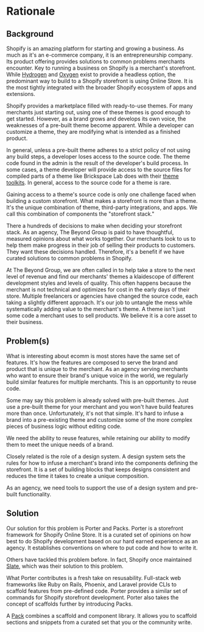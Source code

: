 # Rationale

## Background

Shopify is an amazing platform for starting and growing a business. As much as
it's an e-commerce company, it is an entrepreneurship company. Its product
offering provides solutions to common problems merchants encounter. Key to
running a business on Shopify is a merchant's storefront. While
[Hydrogen](https://hydrogen.shopify.dev) and
[Oxygen](https://shopify.dev/docs/custom-storefronts/hydrogen/deployments/oxygen-runtime)
exist to provide a headless option, the predominant way to build to a Shopify
storefront is using Online Store. It is the most tightly integrated with the
broader Shopify ecosystem of apps and extensions.

Shopify provides a marketplace filled with ready-to-use themes. For many
merchants just starting out, using one of these themes is good enough to get
started. However, as a brand grows and develops its own voice, the weaknesses
of a pre-built theme become apparent. While a developer can customize a theme,
they are modifying what is intended as a finished product.

In general, unless a pre-built theme adheres to a strict policy of not using
any build steps, a developer loses access to the source code. The theme code
found in the admin is the result of the developer's build process. In some
cases, a theme developer will provide access to the source files for compiled
parts of a theme like Brickspace Lab does with their 
[theme toolkits](https://github.com/BrickspaceLab). 
In general, access to the source code for a theme is rare.

Gaining access to a theme's source code is only one challenge faced when
building a custom storefront. What makes a storefront is more than a theme.
It's the unique combination of theme, third-party integrations, and apps. We
call this combination of components the "storefront stack."

There a hundreds of decisions to make when deciding your storefront stack. As
an agency, The Beyond Group is paid to have thoughtful, measured opinions about
what works together. Our merchants look to us to help them make progress in
their job of selling their products to customers. They want these decisions
handled. Therefore, it's a benefit if we have curated solutions to common
problems in Shopify.

At The Beyond Group, we are often called in to help take a store to the next
level of revenue and find our merchants' themes a klaidescope of different
development styles and levels of quality. This often happens because the
merchant is not technical and optimizes for cost in the early days of their
store. Multiple freelancers or agencies have changed the source code, each
taking a slightly different approach. It's our job to untangle the mess while
systematically adding value to the merchant's theme. A theme isn't just some
code a merchant uses to sell products. We believe it is a core asset to their
business.

## Problem(s)

What is interesting about ecomm is most stores have the same set of features.
It's how the features are composed to serve the brand and product that is
unique to the merchant. As an agency serving merchants who want to ensure their
brand's unique voice in the world, we regularly build similar features for
multiple merchants. This is an opportunity to reuse code.

Some may say this problem is already solved with pre-built themes. Just use a
pre-built theme for your merchant and you won't have build features more than
once. Unfortunately, it's not that simple. It's hard to infuse a brand into a
pre-existing theme and customize some of the more complex pieces of business
logic without editing code.

We need the ability to reuse features, while retaining our ability to modify
them to meet the unique needs of a brand.

Closely related is the role of a design system. A design system sets the rules
for how to infuse a merchant's brand into the components defining the
storefront. It is a set of building blocks that keeps designs consistent and
reduces the time it takes to create a unique composition.

As an agency, we need tools to support the use of a design system and pre-built
functionality.

## Solution

Our solution for this problem is Porter and Packs. Porter is a storefront
framework for Shopify Online Store. It is a curated set of opinions on how best
to do Shopify development based on our hard earned experience as an agency. It
establishes conventions on where to put code and how to write it.

Others have tackled this problem before. In fact, Shopify once maintained
[Slate](https://github.com/Shopify/slate), which was their solution to this problem.

What Porter contributes is a fresh take on resusability. Full-stack web
frameworks like Ruby on Rails, Phoenix, and Laravel provide CLIs to scaffold
features from pre-defined code. Porter provides a similar set of commands for
Shopify storefront development. Porter also takes the concept of scaffolds
further by introducing Packs.

A [Pack](/docs/spec-pack.md) combines a scaffold and component library. It
allows you to scaffold sections and snippets from a curated set that you or the
community write.


